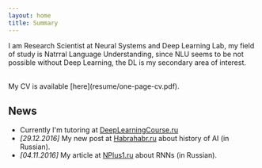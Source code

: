 ```yaml
---
layout: home
title: Summary
---
```


I am Research Scientist at Neural Systems and Deep Learning Lab, my field of study is Natгral Language Understanding, since NLU seems to be not possible without Deep Learning, the DL is my secondary area of interest. 

<br />
My CV is available [here](resume/one-page-cv.pdf).

## News 
- Currently I'm tutoring at [DeepLearningCourse.ru](http://DeepLearningCourse.ru)
- *[29.12.2016]* My new post at [Habrahabr.ru](https://habrahabr.ru/company/mipt/blog/318758/) about history of AI (in Russian).
- *[04.11.2016]* My article at [NPlus1.ru](https://nplus1.ru/material/2016/11/04/recurrent-networks) about RNNs (in Russian).
